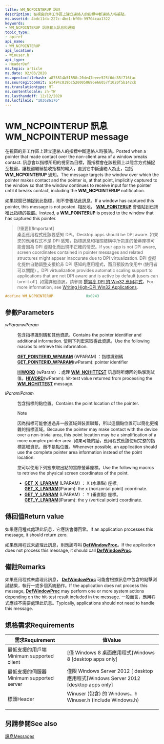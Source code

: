```yaml
---
title: WM_NCPOINTERUP 訊息
description: 在視窗的非工作區上建立連絡人的指標中斷連絡人時張貼。
ms.assetid: 4bdc11da-227c-4be1-bf0b-99704caa1322
keywords:
- WM_NCPOINTERUP 訊息輸入訊息和通知
topic_type:
- apiref
api_name:
- WM_NCPOINTERUP
api_location:
- Winuser.h
api_type:
- HeaderDef
ms.topic: article
ms.date: 02/03/2020
ms.openlocfilehash: a875814b51558c20de47eeee525f6dd35f716fac
ms.sourcegitcommit: a1494c819bc5200050696e66057f1020f5b142cb
ms.translationtype: MT
ms.contentlocale: zh-TW
ms.lasthandoff: 12/12/2020
ms.locfileid: "103686176"
---
```

# <a name="wm_ncpointerup-message"></a><span data-ttu-id="55f62-104">WM_NCPOINTERUP 訊息</span><span class="sxs-lookup"><span data-stu-id="55f62-104">WM_NCPOINTERUP message</span></span>

<span data-ttu-id="55f62-105">在視窗的非工作區上建立連絡人的指標中斷連絡人時張貼。</span><span class="sxs-lookup"><span data-stu-id="55f62-105">Posted when a pointer that made contact over the non-client area of a window breaks contact.</span></span> <span data-ttu-id="55f62-106">訊息會以指標所用的視窗為目標，而指標會在該視窗上以隱含方式捕捉至視窗，讓視窗繼續接收指標的輸入，直到它中斷連絡人為止，包括 **WM_NCPOINTERUP** 通知。</span><span class="sxs-lookup"><span data-stu-id="55f62-106">The message targets the window over which the pointer makes contact and the pointer is, at that point, implicitly captured to the window so that the window continues to receive input for the pointer until it breaks contact, including the **WM_NCPOINTERUP** notification.</span></span>

<span data-ttu-id="55f62-107">如果視窗已捕捉到此指標，則不會張貼此訊息。</span><span class="sxs-lookup"><span data-stu-id="55f62-107">If a window has captured this pointer, this message is not posted.</span></span> <span data-ttu-id="55f62-108">相反地， [**WM_POINTERUP**](wm-pointerup.md) 會張貼到已捕獲此指標的視窗。</span><span class="sxs-lookup"><span data-stu-id="55f62-108">Instead, a [**WM_POINTERUP**](wm-pointerup.md) is posted to the window that has captured this pointer.</span></span>

> <span data-ttu-id="55f62-109">\[!重要\]</span><span class="sxs-lookup"><span data-stu-id="55f62-109">\[!Important\]</span></span>  
> <span data-ttu-id="55f62-110">桌面應用程式應該要感知 DPI。</span><span class="sxs-lookup"><span data-stu-id="55f62-110">Desktop apps should be DPI aware.</span></span> <span data-ttu-id="55f62-111">如果您的應用程式不是 DPI 感知，指標訊息和相關結構中所包含的螢幕座標可能會因為 DPI 虛擬化而出現不正確的情況。</span><span class="sxs-lookup"><span data-stu-id="55f62-111">If your app is not DPI aware, screen coordinates contained in pointer messages and related structures might appear inaccurate due to DPI virtualization.</span></span> <span data-ttu-id="55f62-112">DPI 虛擬化提供自動調整支援給非 DPI 感知的應用程式，而且預設為使用中 (使用者可以關閉) 。</span><span class="sxs-lookup"><span data-stu-id="55f62-112">DPI virtualization provides automatic scaling support to applications that are not DPI aware and is active by default (users can turn it off).</span></span> <span data-ttu-id="55f62-113">如需詳細資訊，請參閱 [撰寫高 DPI 的 Win32 應用程式](/previous-versions//dd464660(v=vs.85))。</span><span class="sxs-lookup"><span data-stu-id="55f62-113">For more information, see [Writing High-DPI Win32 Applications](/previous-versions//dd464660(v=vs.85)).</span></span>

 


```C++
#define WM_NCPOINTERUP               0x0243
```



## <a name="parameters"></a><span data-ttu-id="55f62-114">參數</span><span class="sxs-lookup"><span data-stu-id="55f62-114">Parameters</span></span>

<dl> <dt>

<span data-ttu-id="55f62-115">*wParam*</span><span class="sxs-lookup"><span data-stu-id="55f62-115">*wParam*</span></span> 
</dt> <dd>

<span data-ttu-id="55f62-116">包含指標識別碼和其他資訊。</span><span class="sxs-lookup"><span data-stu-id="55f62-116">Contains the pointer identifier and additional information.</span></span> <span data-ttu-id="55f62-117">使用下列宏來取得此資訊。</span><span class="sxs-lookup"><span data-stu-id="55f62-117">Use the following macros to retrieve this information.</span></span>

<span data-ttu-id="55f62-118">[**GET_POINTERID_WPARAM**](/previous-versions/windows/desktop/api) (WPARAM) ：指標識別碼</span><span class="sxs-lookup"><span data-stu-id="55f62-118">[**GET_POINTERID_WPARAM**](/previous-versions/windows/desktop/api)(wParam): pointer identifier</span></span>

<span data-ttu-id="55f62-119">[**HIWORD**](/previous-versions/windows/desktop/legacy/ms632657(v=vs.85)) (wParam) ：處理 [**WM_NCHITTEST**](../inputdev/wm-nchittest.md) 訊息時所傳回的點擊測試值。</span><span class="sxs-lookup"><span data-stu-id="55f62-119">[**HIWORD**](/previous-versions/windows/desktop/legacy/ms632657(v=vs.85))(wParam): hit-test value returned from processing the [**WM_NCHITTEST**](../inputdev/wm-nchittest.md) message.</span></span>

</dd> <dt>

<span data-ttu-id="55f62-120">*lParam*</span><span class="sxs-lookup"><span data-stu-id="55f62-120">*lParam*</span></span> 
</dt> <dd>

<span data-ttu-id="55f62-121">包含指標的點位置。</span><span class="sxs-lookup"><span data-stu-id="55f62-121">Contains the point location of the pointer.</span></span>

> [!Note]  
> <span data-ttu-id="55f62-122">因為指標可能會透過非一般區域與裝置聯繫，所以這個點位置可以簡化更複雜的指標區域。</span><span class="sxs-lookup"><span data-stu-id="55f62-122">Because the pointer may make contact with the device over a non-trivial area, this point location may be a simplification of a more complex pointer area.</span></span> <span data-ttu-id="55f62-123">如果可能的話，應用程式應該使用完整的指標區域資訊，而不是點位置。</span><span class="sxs-lookup"><span data-stu-id="55f62-123">Whenever possible, an application should use the complete pointer area information instead of the point location.</span></span>

 

<span data-ttu-id="55f62-124">您可以使用下列宏來取出點的實際螢幕座標。</span><span class="sxs-lookup"><span data-stu-id="55f62-124">Use the following macros to retrieve the physical screen coordinates of the point.</span></span>

-   <span data-ttu-id="55f62-125">[**GET_X_LPARAM**](/windows/win32/api/windowsx/nf-windowsx-get_x_lparam) (LPARAM) ： X (水準點) 座標。</span><span class="sxs-lookup"><span data-stu-id="55f62-125">[**GET_X_LPARAM**](/windows/win32/api/windowsx/nf-windowsx-get_x_lparam)(lParam): the x (horizontal point) coordinate.</span></span>
-   <span data-ttu-id="55f62-126">[**GET_Y_LPARAM**](/windows/win32/api/windowsx/nf-windowsx-get_y_lparam) (LPARAM) ： Y (垂直點) 座標。</span><span class="sxs-lookup"><span data-stu-id="55f62-126">[**GET_Y_LPARAM**](/windows/win32/api/windowsx/nf-windowsx-get_y_lparam)(lParam): the y (vertical point) coordinate.</span></span>

</dd> </dl>

## <a name="return-value"></a><span data-ttu-id="55f62-127">傳回值</span><span class="sxs-lookup"><span data-stu-id="55f62-127">Return value</span></span>

<span data-ttu-id="55f62-128">如果應用程式處理此訊息，它應該會傳回零。</span><span class="sxs-lookup"><span data-stu-id="55f62-128">If an application processes this message, it should return zero.</span></span>

<span data-ttu-id="55f62-129">如果應用程式未處理此訊息，則應該呼叫 [**DefWindowProc**](/windows/win32/api/winuser/nf-winuser-defwindowproca)。</span><span class="sxs-lookup"><span data-stu-id="55f62-129">If the application does not process this message, it should call [**DefWindowProc**](/windows/win32/api/winuser/nf-winuser-defwindowproca).</span></span>

## <a name="remarks"></a><span data-ttu-id="55f62-130">備註</span><span class="sxs-lookup"><span data-stu-id="55f62-130">Remarks</span></span>

<span data-ttu-id="55f62-131">如果應用程式未處理此訊息， [**DefWindowProc**](/windows/win32/api/winuser/nf-winuser-defwindowproca) 可能會根據訊息中包含的點擊測試結果，執行一或多個系統動作。</span><span class="sxs-lookup"><span data-stu-id="55f62-131">If the application does not process this message, [**DefWindowProc**](/windows/win32/api/winuser/nf-winuser-defwindowproca) may perform one or more system actions depending on the hit-test result included in the message.</span></span> <span data-ttu-id="55f62-132">一般而言，應用程式應該不需要處理此訊息。</span><span class="sxs-lookup"><span data-stu-id="55f62-132">Typically, applications should not need to handle this message.</span></span>

## <a name="requirements"></a><span data-ttu-id="55f62-133">規格需求</span><span class="sxs-lookup"><span data-stu-id="55f62-133">Requirements</span></span>



| <span data-ttu-id="55f62-134">需求</span><span class="sxs-lookup"><span data-stu-id="55f62-134">Requirement</span></span> | <span data-ttu-id="55f62-135">值</span><span class="sxs-lookup"><span data-stu-id="55f62-135">Value</span></span> |
|-------------------------------------|----------------------------------------------------------------------------------------------------------|
| <span data-ttu-id="55f62-136">最低支援的用戶端</span><span class="sxs-lookup"><span data-stu-id="55f62-136">Minimum supported client</span></span><br/> | <span data-ttu-id="55f62-137">\[僅 Windows 8 桌面應用程式\]</span><span class="sxs-lookup"><span data-stu-id="55f62-137">Windows 8 \[desktop apps only\]</span></span><br/>                                                               |
| <span data-ttu-id="55f62-138">最低支援的伺服器</span><span class="sxs-lookup"><span data-stu-id="55f62-138">Minimum supported server</span></span><br/> | <span data-ttu-id="55f62-139">僅限 Windows Server 2012 \[ desktop 應用程式\]</span><span class="sxs-lookup"><span data-stu-id="55f62-139">Windows Server 2012 \[desktop apps only\]</span></span><br/>                                                     |
| <span data-ttu-id="55f62-140">標頭</span><span class="sxs-lookup"><span data-stu-id="55f62-140">Header</span></span><br/>                   | <dl> <span data-ttu-id="55f62-141"><dt>Winuser (包含) 的 Windows。h </dt></span><span class="sxs-lookup"><span data-stu-id="55f62-141"><dt>Winuser.h (include Windows.h)</dt></span></span> </dl> |



## <a name="see-also"></a><span data-ttu-id="55f62-142">另請參閱</span><span class="sxs-lookup"><span data-stu-id="55f62-142">See also</span></span>

<dl> <dt>

[<span data-ttu-id="55f62-143">訊息</span><span class="sxs-lookup"><span data-stu-id="55f62-143">Messages</span></span>](messages.md)
</dt> </dl>

 

